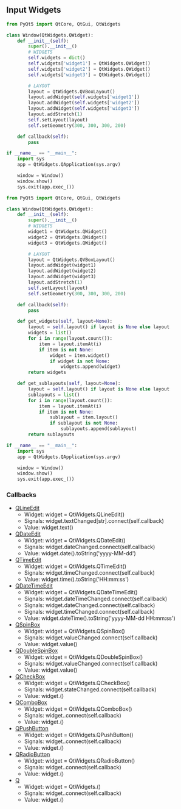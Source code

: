 ## Input Widgets
```python
from PyQt5 import QtCore, QtGui, QtWidgets

class Window(QtWidgets.QWidget):
    def __init__(self):
        super().__init__()
        # WIDGETS
        self.widgets = dict()
        self.widgets['widget1'] = QtWidgets.QWidget()
        self.widgets['widget2'] = QtWidgets.QWidget()
        self.widgets['widget3'] = QtWidgets.QWidget()

        # LAYOUT
        layout = QtWidgets.QVBoxLayout()
        layout.addWidget(self.widgets['widget1'])
        layout.addWidget(self.widgets['widget2'])
        layout.addWidget(self.widgets['widget3'])
        layout.addStretch(1)
        self.setLayout(layout)
        self.setGeometry(300, 300, 300, 200)

    def callback(self):
        pass

if __name__ == "__main__":
    import sys
    app = QtWidgets.QApplication(sys.argv)

    window = Window()
    window.show()
    sys.exit(app.exec_())
```

```python
from PyQt5 import QtCore, QtGui, QtWidgets

class Window(QtWidgets.QWidget):
    def __init__(self):
        super().__init__()
        # WIDGETS
        widget1 = QtWidgets.QWidget()
        widget2 = QtWidgets.QWidget()
        widget3 = QtWidgets.QWidget()

        # LAYOUT
        layout = QtWidgets.QVBoxLayout()
        layout.addWidget(widget1)
        layout.addWidget(widget2)
        layout.addWidget(widget3)
        layout.addStretch(1)
        self.setLayout(layout)
        self.setGeometry(300, 300, 300, 200)

    def callback(self):
        pass

    def get_widgets(self, layout=None):
        layout = self.layout() if layout is None else layout
        widgets = list()
        for i in range(layout.count()):
            item = layout.itemAt(i)
            if item is not None:
                widget = item.widget()
                if widget is not None:
                    widgets.append(widget)
        return widgets

    def get_sublayouts(self, layout=None):
        layout = self.layout() if layout is None else layout
        sublayouts = list()
        for i in range(layout.count()):
            item = layout.itemAt(i)
            if item is not None:
                sublayout = item.layout()
                if sublayout is not None:
                    sublayouts.append(sublayout)
        return sublayouts

if __name__ == "__main__":
    import sys
    app = QtWidgets.QApplication(sys.argv)

    window = Window()
    window.show()
    sys.exit(app.exec_())
```

### Callbacks
- [QLineEdit](https://doc.qt.io/qt-5/qlineedit.html)
  - Widget: widget = QtWidgets.QLineEdit()
  - Signals: widget.textChanged[str].connect(self.callback)
  - Value: widget.text()
- [QDateEdit](https://doc.qt.io/qt-5/qdateedit.html)
  - Widget: widget = QtWidgets.QDateEdit()
  - Signals: widget.dateChanged.connect(self.callback)
  - Value: widget.date().toString('yyyy-MM-dd')
- [QTimeEdit](https://doc.qt.io/qt-5/qtimeedit.html)
  - Widget: widget = QtWidgets.QTimeEdit()
  - Signals: widget.timeChanged.connect(self.callback)
  - Value: widget.time().toString('HH:mm:ss')
- [QDateTimeEdit](https://doc.qt.io/qt-5/qdatetimeedit.html)
  - Widget: widget = QtWidgets.QDateTimeEdit()
  - Signals: widget.dateTimeChanged.connect(self.callback)
  - Signals: widget.dateChanged.connect(self.callback)
  - Signals: widget.timeChanged.connect(self.callback)
  - Value: widget.dateTime().toString('yyyy-MM-dd HH:mm:ss')
- [QSpinBox](https://doc.qt.io/qt-5/qspinbox.html)
  - Widget: widget = QtWidgets.QSpinBox()
  - Signals: widget.valueChanged.connect(self.callback)
  - Value: widget.value()
- [QDoubleSpinBox](https://doc.qt.io/qt-5/qdoublespinbox.html)
  - Widget: widget = QtWidgets.QDoubleSpinBox()
  - Signals: widget.valueChanged.connect(self.callback)
  - Value: widget.value()
- [QCheckBox](https://doc.qt.io/qt-5/qcheckbox.html)
  - Widget: widget = QtWidgets.QCheckBox()
  - Signals: widget.stateChanged.connect(self.callback)
  - Value: widget.()
- [QComboBox](https://doc.qt.io/qt-5/qcombobox.html)
  - Widget: widget = QtWidgets.QComboBox()
  - Signals: widget..connect(self.callback)
  - Value: widget.()
- [QPushButton](https://doc.qt.io/qt-5/qpushbutton.html)
  - Widget: widget = QtWidgets.QPushButton()
  - Signals: widget..connect(self.callback)
  - Value: widget.()
- [QRadioButton](https://doc.qt.io/qt-5/qradiobutton.html)
  - Widget: widget = QtWidgets.QRadioButton()
  - Signals: widget..connect(self.callback)
  - Value: widget.()
- [Q](https://doc.qt.io/qt-5/q.html)
  - Widget: widget = QtWidgets.()
  - Signals: widget..connect(self.callback)
  - Value: widget.()



